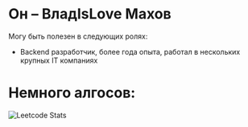 # Он – ВладIsLove Махов

Могу быть полезен в следующих ролях:

- Backend разработчик, более года опыта, работал в нескольких крупных IT компаниях

# Немного алгосов:
![Leetcode Stats](https://leetcard.jacoblin.cool/makhov1)

<!--
**VladMakhov/VladMakhov** is a ✨ _special_ ✨ repository because its `README.md` (this file) appears on your GitHub profile.

Here are some ideas to get you started:

- 🔭 I’m currently working on ...
- 🌱 I’m currently learning ...
- 👯 I’m looking to collaborate on ...
- 🤔 I’m looking for help with ...
- 💬 Ask me about ...
- 📫 How to reach me: ...
- 😄 Pronouns: ...
- ⚡ Fun fact: ...
-->
